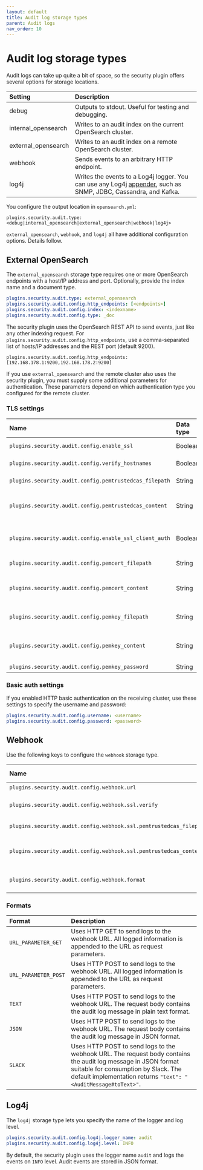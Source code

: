 ```yaml
---
layout: default
title: Audit log storage types
parent: Audit logs
nav_order: 10
---
```


# Audit log storage types

Audit logs can take up quite a bit of space, so the security plugin offers several options for storage locations.

Setting | Description
:--- | :---
debug | Outputs to stdout. Useful for testing and debugging.
internal_opensearch | Writes to an audit index on the current OpenSearch cluster.
external_opensearch | Writes to an audit index on a remote OpenSearch cluster.
webhook | Sends events to an arbitrary HTTP endpoint.
log4j | Writes the events to a Log4j logger. You can use any Log4j [appender](https://logging.apache.org/log4j/2.x/manual/appenders.html), such as SNMP, JDBC, Cassandra, and Kafka.

You configure the output location in `opensearch.yml`:

```
plugins.security.audit.type: <debug|internal_opensearch|external_opensearch|webhook|log4j>
```

`external_opensearch`, `webhook`, and `log4j` all have additional configuration options. Details follow.


## External OpenSearch

The `external_opensearch` storage type requires one or more OpenSearch endpoints with a host/IP address and port. Optionally, provide the index name and a document type.

```yml
plugins.security.audit.type: external_opensearch
plugins.security.audit.config.http_endpoints: [<endpoints>]
plugins.security.audit.config.index: <indexname>
plugins.security.audit.config.type: _doc
```

The security plugin uses the OpenSearch REST API to send events, just like any other indexing request. For `plugins.security.audit.config.http_endpoints`, use a comma-separated list of hosts/IP addresses and the REST port (default 9200).

```
plugins.security.audit.config.http_endpoints: [192.168.178.1:9200,192.168.178.2:9200]
```

If you use `external_opensearch` and the remote cluster also uses the security plugin, you must supply some additional parameters for authentication. These parameters depend on which authentication type you configured for the remote cluster.


### TLS settings

Name | Data type | Description
:--- | :--- | :---
`plugins.security.audit.config.enable_ssl` | Boolean | If you enabled SSL/TLS on the receiving cluster, set to true. The default is false.
`plugins.security.audit.config.verify_hostnames` |  Boolean | Whether to verify the hostname of the SSL/TLS certificate of the receiving cluster. Default is true.
`plugins.security.audit.config.pemtrustedcas_filepath` | String | The trusted root certificate of the external OpenSearch cluster, relative to the `config` directory.
`plugins.security.audit.config.pemtrustedcas_content` | String | Instead of specifying the path (`plugins.security.audit.config.pemtrustedcas_filepath`), you can configure the Base64-encoded certificate content directly.
`plugins.security.audit.config.enable_ssl_client_auth` | Boolean | Whether to enable SSL/TLS client authentication. If you set this to true, the audit log module sends the node's certificate along with the request. The receiving cluster can use this certificate to verify the identity of the caller.
`plugins.security.audit.config.pemcert_filepath` | String | The path to the TLS certificate to send to the external OpenSearch cluster, relative to the `config` directory.
`plugins.security.audit.config.pemcert_content` | String | Instead of specifying the path (`plugins.security.audit.config.pemcert_filepath`), you can configure the Base64-encoded certificate content directly.
`plugins.security.audit.config.pemkey_filepath` | String | The path to the private key of the TLS certificate to send to the external OpenSearch cluster, relative to the `config` directory.
`plugins.security.audit.config.pemkey_content` | String | Instead of specifying the path (`plugins.security.audit.config.pemkey_filepath`), you can configure the Base64-encoded certificate content directly.
`plugins.security.audit.config.pemkey_password` | String | The password of the private key.


### Basic auth settings

If you enabled HTTP basic authentication on the receiving cluster, use these settings to specify the username and password:

```yml
plugins.security.audit.config.username: <username>
plugins.security.audit.config.password: <password>
```


## Webhook

Use the following keys to configure the `webhook` storage type.

Name | Data type | Description
:--- | :--- | :---
`plugins.security.audit.config.webhook.url` | String | The HTTP or HTTPS URL to send the logs to.
`plugins.security.audit.config.webhook.ssl.verify` | Boolean | If true, the TLS certificate provided by the endpoint (if any) will be verified. If set to false, no verification is performed. You can disable this check if you use self-signed certificates.
`plugins.security.audit.config.webhook.ssl.pemtrustedcas_filepath` | String | The path to the trusted certificate against which the webhook's TLS certificate is validated.
`plugins.security.audit.config.webhook.ssl.pemtrustedcas_content` | String | Same as `plugins.security.audit.config.webhook.ssl.pemtrustedcas_content`, but you can configure the base 64 encoded certificate content directly.
`plugins.security.audit.config.webhook.format` | String | The format in which the audit log message is logged, can be one of `URL_PARAMETER_GET`, `URL_PARAMETER_POST`, `TEXT`, `JSON`, `SLACK`. See [Formats](#formats).


### Formats

Format | Description
:--- | :---
`URL_PARAMETER_GET` | Uses HTTP GET to send logs to the webhook URL. All logged information is appended to the URL as request parameters.
`URL_PARAMETER_POST` | Uses HTTP POST to send logs to the webhook URL. All logged information is appended to the URL as request parameters.
`TEXT` | Uses HTTP POST to send logs to the webhook URL. The request body contains the audit log message in plain text format.
`JSON` | Uses HTTP POST to send logs to the webhook URL. The request body contains the audit log message in JSON format.
`SLACK` | Uses HTTP POST to send logs to the webhook URL. The request body contains the audit log message in JSON format suitable for consumption by Slack. The default implementation returns `"text": "<AuditMessage#toText>"`.


## Log4j

The `log4j` storage type lets you specify the name of the logger and log level.

```yml
plugins.security.audit.config.log4j.logger_name: audit
plugins.security.audit.config.log4j.level: INFO
```

By default, the security plugin uses the logger name `audit` and logs the events on `INFO` level. Audit events are stored in JSON format.
